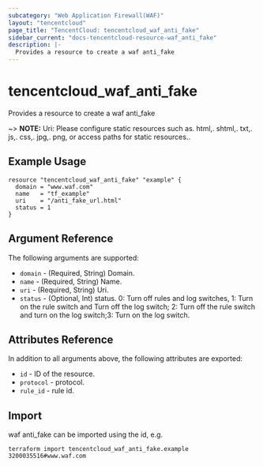 ```yaml
---
subcategory: "Web Application Firewall(WAF)"
layout: "tencentcloud"
page_title: "TencentCloud: tencentcloud_waf_anti_fake"
sidebar_current: "docs-tencentcloud-resource-waf_anti_fake"
description: |-
  Provides a resource to create a waf anti_fake
---
```


# tencentcloud_waf_anti_fake

Provides a resource to create a waf anti_fake

~> **NOTE:** Uri: Please configure static resources such as. html,. shtml,. txt,. js,. css,. jpg,. png, or access paths for static resources..

## Example Usage

```hcl
resource "tencentcloud_waf_anti_fake" "example" {
  domain = "www.waf.com"
  name   = "tf_example"
  uri    = "/anti_fake_url.html"
  status = 1
}
```

## Argument Reference

The following arguments are supported:

* `domain` - (Required, String) Domain.
* `name` - (Required, String) Name.
* `uri` - (Required, String) Uri.
* `status` - (Optional, Int) status. 0: Turn off rules and log switches, 1: Turn on the rule switch and Turn off the log switch; 2: Turn off the rule switch and turn on the log switch;3: Turn on the log switch.

## Attributes Reference

In addition to all arguments above, the following attributes are exported:

* `id` - ID of the resource.
* `protocol` - protocol.
* `rule_id` - rule id.


## Import

waf anti_fake can be imported using the id, e.g.

```
terraform import tencentcloud_waf_anti_fake.example 3200035516#www.waf.com
```

